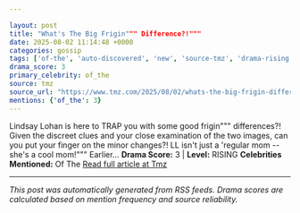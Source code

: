 ```yaml
---

layout: post
title: "What's The Big Frigin""" Difference?!"""
date: 2025-08-02 11:14:48 +0000
categories: gossip
tags: ['of-the', 'auto-discovered', 'new', 'source-tmz', 'drama-rising']
drama_score: 3
primary_celebrity: of_the
source: tmz
source_url: "https://www.tmz.com/2025/08/02/whats-the-big-frigin-difference/"""
mentions: {'of_the': 3}
---
```


Lindsay Lohan is here to TRAP you with some good frigin""" differences?! Given the discreet clues and your close examination of the two images, can you put your finger on the minor changes?! LL isn't just a 'regular mom -- she's a cool mom!""" Earlier… **Drama Score:** 3 | **Level:** RISING **Celebrities Mentioned:** Of The [Read full article at Tmz](https://www.tmz.com/2025/08/02/whats-the-big-frigin-difference/)

---

*This post was automatically generated from RSS feeds. Drama scores are calculated based on mention frequency and source reliability.*